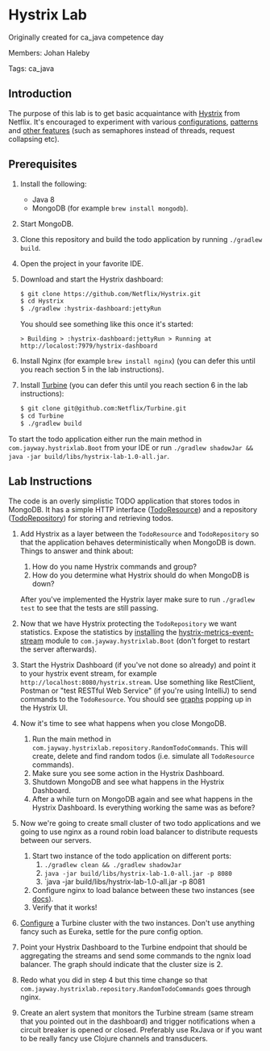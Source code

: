 Hystrix Lab
===========

Originally created for ca_java competence day
  
Members: Johan Haleby

Tags: ca_java

Introduction
------------
The purpose of this lab is to get basic acquaintance with <a href="https://github.com/Netflix/Hystrix">Hystrix</a> from Netflix. 
It's encouraged to experiment with various <a href="https://github.com/Netflix/Hystrix/wiki/Configuration">configurations</a>, 
<a href="https://github.com/Netflix/Hystrix/wiki/How-To-Use#Common-Patterns">patterns</a> and <a href="https://github.com/Netflix/Hystrix/wiki">other features</a>
(such as semaphores instead of threads, request collapsing etc).

Prerequisites
-------------

1. Install the following: 
    * Java 8 
    * MongoDB (for example `brew install mongodb`).
2. Start MongoDB.
3. Clone this repository and build the todo application by running `./gradlew build`.
4. Open the project in your favorite IDE.
5. Download and start the Hystrix dashboard:
    ```bash
    $ git clone https://github.com/Netflix/Hystrix.git
    $ cd Hystrix
    $ ./gradlew :hystrix-dashboard:jettyRun
    ```
    
    You should see something like this once it's started:
    ```bsh
    > Building > :hystrix-dashboard:jettyRun > Running at http://localost:7979/hystrix-dashboard
    ```
6. Install Nginx (for example `brew install nginx`) (you can defer this until you reach section 5 in the lab instructions).
7. Install <a href="https://github.com/Netflix/Turbine">Turbine</a> (you can defer this until you reach section 6 in the lab instructions):
    
    ```bash
    $ git clone git@github.com:Netflix/Turbine.git
    $ cd Turbine
    $ ./gradlew build
    ```

To start the todo application either run the main method in `com.jayway.hystrixlab.Boot` from your IDE or run `./gradlew shadowJar && java -jar build/libs/hystrix-lab-1.0-all.jar`.    

Lab Instructions
----------------
The code is an overly simplistic TODO application that stores todos in MongoDB. It has a simple HTTP interface 
(<a href="https://github.com/jayway/lab_hystrix/blob/master/src/main/java/com/jayway/hystrixlab/http/TodoResource.java">TodoResource</a>) and
a repository (<a href="https://github.com/jayway/lab_hystrix/blob/master/src/main/java/com/jayway/hystrixlab/repository/TodoRepository.java">TodoRepository</a>)
for storing and retrieving todos.

1. Add Hystrix as a layer between the `TodoResource` and `TodoRepository` so that the application behaves deterministically when MongoDB is down. 
    Things to answer and think about:
    1. How do you name Hystrix commands and group?
    2. How do you determine what Hystrix should do when MongoDB is down?
    
    After you've implemented the Hystrix layer make sure to run `./gradlew test` to see that the tests are still passing.
2. Now that we have Hystrix protecting the `TodoRepository` we want statistics. Expose the statistics by 
   <a href="https://github.com/Netflix/Hystrix/tree/master/hystrix-contrib/hystrix-metrics-event-stream#installation">installing</a> the 
   <a href="https://github.com/Netflix/Hystrix/tree/master/hystrix-contrib/hystrix-metrics-event-stream">hystrix-metrics-event-stream</a> module to `com.jayway.hystrixlab.Boot` (don't forget to restart the server afterwards).
3. Start the Hystrix Dashboard (if you've not done so already) and point it to your hystrix event stream, for example `http://localhost:8080/hystrix.stream`.
   Use something like RestClient, Postman or "test RESTful Web Service" (if you're using IntelliJ) to send commands to the `TodoResource`. 
   You should see <a href="https://github.com/Netflix/Hystrix/tree/master/hystrix-dashboard#example">graphs</a> popping up in the Hystrix UI.
4. Now it's time to see what happens when you close MongoDB. 
    1. Run the main method in `com.jayway.hystrixlab.repository.RandomTodoCommands`. This will create, delete and find random todos (i.e. simulate all `TodoResource` commands).
    2. Make sure you see some action in the Hystrix Dashboard.
    3. Shutdown MongoDB and see what happens in the Hystrix Dashboard.
    4. After a while turn on MongoDB again and see what happens in the Hystrix Dashboard. Is everything working the same was as before?
5. Now we're going to create small cluster of two todo applications and we going to use nginx as a round robin load balancer to distribute requests
   between our servers.
    1. Start two instance of the todo application on different ports:
        1. `./gradlew clean && ./gradlew shadowJar` 
        2. `java -jar build/libs/hystrix-lab-1.0-all.jar -p 8080`
        3. `java -jar build/libs/hystrix-lab-1.0-all.jar -p 8081         
    2. Configure nginx to load balance between these two instances (see <a href="http://nginx.org/en/docs/http/load_balancing.html">docs</a>).
    3. Verify that it works!
6. <a href="https://github.com/Netflix/Turbine/wiki/Getting-Started-(1.x)#configure-turbine">Configure</a> a Turbine cluster with the two instances. Don't use anything fancy such as Eureka, settle for the pure config option.
7. Point your Hystrix Dashboard to the Turbine endpoint that should be aggregating the streams and send some commands to the ngnix load balancer. The graph should indicate that the cluster size is 2.
8. Redo what you did in step 4 but this time change so that `com.jayway.hystrixlab.repository.RandomTodoCommands` goes through nginx.
9. Create an alert system that monitors the Turbine stream (same stream that you pointed out in the dashboard) and trigger notifications when a circuit breaker is opened or closed. 
   Preferably use RxJava or if you want to be really fancy use Clojure channels and transducers.